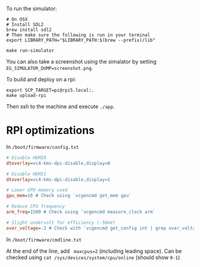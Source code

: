 To run the simulator:

```shell
# On OSX
# Install SDL2
brew install sdl2
# Then make sure the following is run in your terminal
export LIBRARY_PATH="$LIBRARY_PATH:$(brew --prefix)/lib"

make run-simulator
```

You can also take a screenshot using the simalator by setting `EG_SIMULATOR_DUMP=screenshot.png`.

To build and deploy on a rpi:

```shell
export SCP_TARGET=pi@rpi5.local:.
make upload-rpi
```

Then ssh to the machine and execute `./app`.

# RPI optimizations

In `/boot/firmware/config.txt`

```ini
# Disable HDMI0
dtoverlay=vc4-kms-dpi-disable,display=0

# Disable HDMI1
dtoverlay=vc4-kms-dpi-disable,display=1

# Lower GPU memory used
gpu_mem=16 # Check using `vcgencmd get_mem gpu`

# Reduce CPU frequency
arm_freq=1500 # Check using `vcgencmd measure_clock arm`

# Slight undervolt for efficiency (-50mV)
over_voltage=-2 # Check with `vcgencmd get_config int | grep over_voltage` or `vcgencmd measure_volts`
```

In `/boot/firmware/cmdline.txt`

At the end of the line, add ` maxcpus=2` (including leading space).
Can be checked using `cat /sys/devices/system/cpu/online` (should show `0-1`)